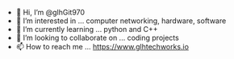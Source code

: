 - 👋 Hi, I’m @glhGit970
- 👀 I’m interested in ... computer networking, hardware, software
- 🌱 I’m currently learning ... python and C++
- 💞️ I’m looking to collaborate on ... coding projects
- 📫 How to reach me ... https://www.glhtechworks.io

<!---
glhGit970/glhGit970 is a ✨ special ✨ repository because its `README.md` (this file) appears on your GitHub profile.
You can click the Preview link to take a look at your changes.
--->
